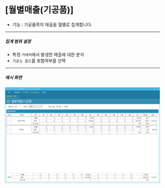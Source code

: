 # [월별매출(기공품)]
* 기능 : 기공품목의 매출을 월별로 집계합니다.

---

##### 집계 범위 설정 
* 특정 `거래처`에서 발생한 매출에 대한 분석
* `기공소 골드`를 포함여부를 선택

---

##### 예시 화면
![월별매출_기공품](img/월별매출_기공품.png)